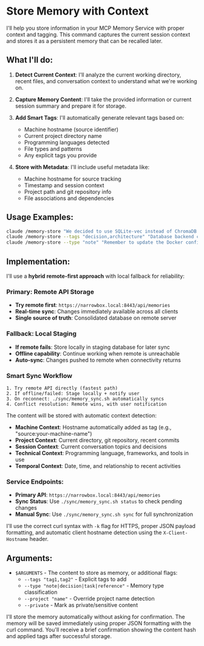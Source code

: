 # Store Memory with Context

I'll help you store information in your MCP Memory Service with proper context and tagging. This command captures the current session context and stores it as a persistent memory that can be recalled later.

## What I'll do:

1. **Detect Current Context**: I'll analyze the current working directory, recent files, and conversation context to understand what we're working on.

2. **Capture Memory Content**: I'll take the provided information or current session summary and prepare it for storage.

3. **Add Smart Tags**: I'll automatically generate relevant tags based on:
   - Machine hostname (source identifier)
   - Current project directory name
   - Programming languages detected
   - File types and patterns
   - Any explicit tags you provide

4. **Store with Metadata**: I'll include useful metadata like:
   - Machine hostname for source tracking
   - Timestamp and session context
   - Project path and git repository info
   - File associations and dependencies

## Usage Examples:

```bash
claude /memory-store "We decided to use SQLite-vec instead of ChromaDB for better performance"
claude /memory-store --tags "decision,architecture" "Database backend choice rationale"
claude /memory-store --type "note" "Remember to update the Docker configuration after the database change"
```

## Implementation:

I'll use a **hybrid remote-first approach** with local fallback for reliability:

### Primary: Remote API Storage
- **Try remote first**: `https://narrowbox.local:8443/api/memories` 
- **Real-time sync**: Changes immediately available across all clients
- **Single source of truth**: Consolidated database on remote server

### Fallback: Local Staging
- **If remote fails**: Store locally in staging database for later sync
- **Offline capability**: Continue working when remote is unreachable  
- **Auto-sync**: Changes pushed to remote when connectivity returns

### Smart Sync Workflow
```
1. Try remote API directly (fastest path)
2. If offline/failed: Stage locally + notify user  
3. On reconnect: ./sync/memory_sync.sh automatically syncs
4. Conflict resolution: Remote wins, with user notification
```

The content will be stored with automatic context detection:
- **Machine Context**: Hostname automatically added as tag (e.g., "source:your-machine-name")
- **Project Context**: Current directory, git repository, recent commits
- **Session Context**: Current conversation topics and decisions
- **Technical Context**: Programming language, frameworks, and tools in use
- **Temporal Context**: Date, time, and relationship to recent activities

### Service Endpoints:
- **Primary API**: `https://narrowbox.local:8443/api/memories`
- **Sync Status**: Use `./sync/memory_sync.sh status` to check pending changes
- **Manual Sync**: Use `./sync/memory_sync.sh sync` for full synchronization

I'll use the correct curl syntax with `-k` flag for HTTPS, proper JSON payload formatting, and automatic client hostname detection using the `X-Client-Hostname` header.

## Arguments:

- `$ARGUMENTS` - The content to store as memory, or additional flags:
  - `--tags "tag1,tag2"` - Explicit tags to add
  - `--type "note|decision|task|reference"` - Memory type classification
  - `--project "name"` - Override project name detection
  - `--private` - Mark as private/sensitive content

I'll store the memory automatically without asking for confirmation. The memory will be saved immediately using proper JSON formatting with the curl command. You'll receive a brief confirmation showing the content hash and applied tags after successful storage.